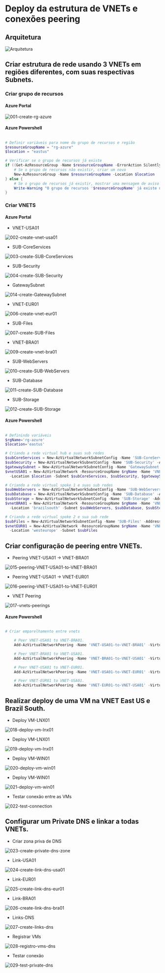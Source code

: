 # Deploy da estrutura de VNETs e conexões peering

## Arquitetura

![Arquitetura](https://user-images.githubusercontent.com/25647623/227696694-24803702-6e33-4026-8439-076dcd7959c5.png)

## Criar estrutura de rede usando 3 VNETs em regiões diferentes, com suas respectivas Subnets.

### Criar grupo de recursos

#### Azure Portal


![001-create-rg-azure](https://user-images.githubusercontent.com/25647623/227694692-b7629b8c-18d9-46e4-8155-f2f269d373f9.png)


#### Azure Powershell

```powershell 

# Definir variáveis para nome do grupo de recursos e região
$resourceGroupName = "rg-azure"
$location = "eastus"

# Verificar se o grupo de recursos já existe
if ((Get-AzResourceGroup -Name $resourceGroupName -ErrorAction SilentlyContinue) -eq $null) {
    # Se o grupo de recursos não existir, criar um novo
    New-AzResourceGroup -Name $resourceGroupName -Location $location
} else {
    # Se o grupo de recursos já existir, mostrar uma mensagem de aviso
    Write-Warning "O grupo de recursos '$resourceGroupName' já existe na região '$location'."
}

```

### Criar VNETS

#### Azure Portal

  
  * VNET-USA01

![002-create-vnet-usa01](https://user-images.githubusercontent.com/25647623/227694783-9a6ce49b-a381-4447-8f90-dc770de351d6.png)

  * SUB-CoreServices

![003-create-SUB-CoreServices](https://user-images.githubusercontent.com/25647623/227694854-278cbc4a-b910-4b71-871d-88d11e951f41.png)

  * SUB-Security

![004-create-SUB-Security](https://user-images.githubusercontent.com/25647623/227694937-cd6fd3eb-f994-4e4c-a193-b590088d33e1.png)

  * GatewaySubnet

![014-create-GatewaySubnet](https://user-images.githubusercontent.com/25647623/227695644-6983ab86-c942-4900-a206-80e109ef646a.png)

  * VNET-EUR01

![006-create-vnet-eur01](https://user-images.githubusercontent.com/25647623/227695582-2eff68da-6a63-4d6e-8540-74c36f1f651c.png)

  * SUB-Files

![007-create-SUB-Files](https://user-images.githubusercontent.com/25647623/227695594-3b89b9d4-ede6-4a87-bf80-b2471bf1843e.png)

  * VNET-BRA01

![009-create-vnet-bra01](https://user-images.githubusercontent.com/25647623/227695600-cf4a9c48-d0eb-4d14-bf57-46246a91f860.png)

  * SUB-WebServers

![010-create-SUB-WebServers](https://user-images.githubusercontent.com/25647623/227695609-6b3e4f2a-a713-4a47-bd17-756ac4753b0c.png)

  * SUB-Database

![011-create-SUB-Database](https://user-images.githubusercontent.com/25647623/227695616-371d304b-cae9-42f1-ac43-5819af44d240.png)

  * SUB-Storage

![012-create-SUB-Storage](https://user-images.githubusercontent.com/25647623/227695620-12ca2136-7833-4dbe-b185-592965067ef6.png)


#### Azure Powershell

```powershell

# Definindo variáveis
$rgName='rg-azure'
$location='eastus'

# Criando a rede virtual hub e suas sub redes
$subCoreServices = New-AzVirtualNetworkSubnetConfig -Name 'SUB-CoreServices' -AddressPrefix '10.1.0.0/24'
$subSecurity = New-AzVirtualNetworkSubnetConfig -Name 'SUB-Security' -AddressPrefix '10.1.1.0/24'
$gatewaySubnet = New-AzVirtualNetworkSubnetConfig -Name 'GatewaySubnet' -AddressPrefix '10.1.255.0/27'
$vnetUSA01 = New-AzVirtualNetwork -ResourceGroupName $rgName -Name 'VNET-USA01' -AddressPrefix '10.1.0.0/16' `
  -Location $location -Subnet $subCoreServices, $subSecurity, $gatewaySubnet

# Criando a rede virtual spoke 1 e suas sub redes
$subWebServers = New-AzVirtualNetworkSubnetConfig -Name 'SUB-WebServers' -AddressPrefix '10.3.0.0/24'
$subDatabase = New-AzVirtualNetworkSubnetConfig -Name 'SUB-Database' -AddressPrefix '10.3.1.0/24'
$subStorage = New-AzVirtualNetworkSubnetConfig -Name 'SUB-Storage' -AddressPrefix '10.3.2.0/24'
$vnetBRA01 = New-AzVirtualNetwork -ResourceGroupName $rgName -Name 'VNET-BRA01' -AddressPrefix '10.3.0.0/16' `
  -Location 'brazilsouth' -Subnet $subWebServers, $subDatabase, $subStorage

# Criando a rede virtual spoke 2 e sua sub rede
$subFiles = New-AzVirtualNetworkSubnetConfig -Name 'SUB-Files' -AddressPrefix '10.2.0.0/24'
$vnetEUR01 = New-AzVirtualNetwork -ResourceGroupName $rgName -Name 'VNET-EUR01' -AddressPrefix '10.2.0.0/16' `
  -Location 'westeurope' -Subnet $subFiles

```

## Criar configuração de peering entre VNETs.

* Peering VNET-USA01 -> VNET-BRA01

![015-peering-VNET-USA01-to-VNET-BRA01](https://user-images.githubusercontent.com/25647623/227696197-823fba94-9e19-4acb-9b9e-cc0cd8c3a06d.png)

* Peering VNET-USA01 -> VNET-EUR01

![016-peering-VNET-USA01-to-VNET-EUR01](https://user-images.githubusercontent.com/25647623/227696237-81c6b980-a259-47e3-a81b-5c7d28340388.png)

* VNET Peering

![017-vnets-peerings](https://user-images.githubusercontent.com/25647623/227696252-30612f38-b609-4932-9861-f0ce0637e2ba.png)

#### Azure Powershell

```powershell

# Criar emparelhamento entre vnets

    # Peer VNET-USA01 to VNET-BRA01.
    Add-AzVirtualNetworkPeering -Name 'VNET-USA01-to-VNET-BRA01' -VirtualNetwork $vnetUSA01 -RemoteVirtualNetworkId $vnetBRA01.Id

    # Peer VNET-BRA01 to VNET-USA01.
    Add-AzVirtualNetworkPeering -Name 'VNET-BRA01-to-VNET-USA01' -VirtualNetwork $vnetBRA01 -RemoteVirtualNetworkId $vnetUSA01.Id

    # Peer VNET-USA01 to VNET-EUR01.
    Add-AzVirtualNetworkPeering -Name 'VNET-USA01-to-VNET-EUR01' -VirtualNetwork $vnetUSA01 -RemoteVirtualNetworkId $vnetEUR01.Id

    # Peer VNET-EUR01 to VNET-USA01.
    Add-AzVirtualNetworkPeering -Name 'VNET-EUR01-to-VNET-USA01' -VirtualNetwork $vnetEUR01 -RemoteVirtualNetworkId $vnetUSA01.Id

```

## Realizar deploy de uma VM na VNET East US e Brazil South.

* Deploy VM-LNX01

![018-deploy-vm-lnx01](https://user-images.githubusercontent.com/25647623/227696362-dbf05afd-27b7-47ec-b402-4392fbbffe99.png)

* Deploy VM-LNX01

![019-deploy-vm-lnx01](https://user-images.githubusercontent.com/25647623/227696385-e6bb7422-6c3b-4be6-92e4-bd4099ae40ec.png)

* Deploy VM-WIN01

![020-deploy-vm-win01](https://user-images.githubusercontent.com/25647623/227696404-fc62d8ca-d313-484e-a7c8-60269e9a7471.png)

* Deploy VM-WIN01

![021-deploy-vm-win01](https://user-images.githubusercontent.com/25647623/227696414-72d1d702-1060-42c3-a1e6-05164129c552.png)

* Testar conexão entre as VMs

![022-test-connection](https://user-images.githubusercontent.com/25647623/227696438-75783617-73e9-4332-8044-8d68a9d5924b.png)

## Configurar um Private DNS e linkar a todas VNETs.

* Criar zona priva de DNS

![023-create-private-dns-zone](https://user-images.githubusercontent.com/25647623/227696464-4ea9f35b-e1d2-4184-a273-176ed58cd9bf.png)

* Link-USA01

![024-create-link-dns-usa01](https://user-images.githubusercontent.com/25647623/227696492-e66a8dd4-114d-4a12-ab0f-390bcc6f7dd0.png)

* Link-EUR01

![025-create-link-dns-eur01](https://user-images.githubusercontent.com/25647623/227696504-18629343-b26c-49c3-ab0d-dd891a6a7688.png)

* Link-BRA01

![026-create-link-dns-bra01](https://user-images.githubusercontent.com/25647623/227696515-6ec838cb-97a1-4857-bdd8-381a947c484c.png)

* Links-DNS

![027-create-links-dns](https://user-images.githubusercontent.com/25647623/227696522-483cbeee-b926-4574-a8b6-087f5c9a19b0.png)

* Registrar VMs

![028-registro-vms-dns](https://user-images.githubusercontent.com/25647623/227696532-e39ec7cf-ac52-48d2-a9cf-43b100b4c874.png)

* Testar conexão

![029-test-private-dns](https://user-images.githubusercontent.com/25647623/227696555-8dec2771-8bba-4524-a254-4c97916ed56f.png)





